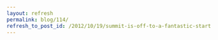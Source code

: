 ```yaml
---
layout: refresh
permalink: blog/114/
refresh_to_post_id: /2012/10/19/summit-is-off-to-a-fantastic-start
---
```

